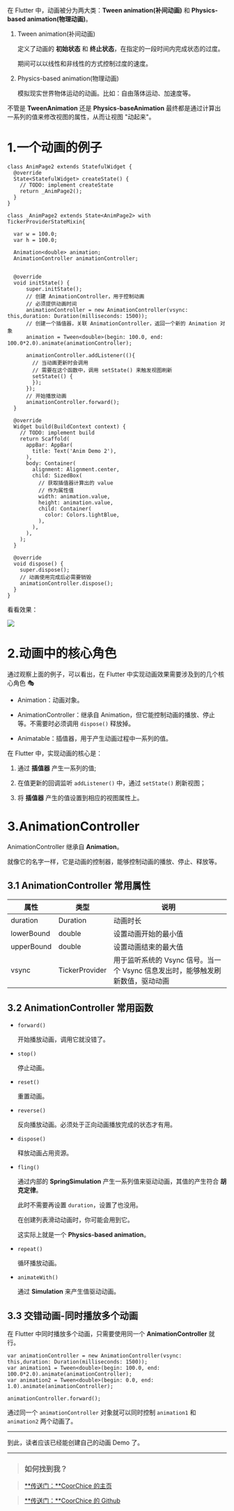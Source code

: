 在 Flutter 中，动画被分为两大类：**Tween animation(补间动画)** 和 **Physics-based animation(物理动画)**。  


1. Tween animation(补间动画)  

    定义了动画的 **初始状态** 和 **终止状态**，在指定的一段时间内完成状态的过度。  

    期间可以以线性和非线性的方式控制过度的速度。  
    
    
2. Physics-based animation(物理动画)
    
    模拟现实世界物体运动的动画。比如：自由落体运动、加速度等。
    
    

不管是 **TweenAnimation** 还是 **Physics-baseAnimation** 
最终都是通过计算出一系列的值来修改视图的属性，从而让视图 "动起来"。  


# 1.一个动画的例子  

```
class AnimPage2 extends StatefulWidget {
  @override
  State<StatefulWidget> createState() {
    // TODO: implement createState
    return _AnimPage2();
  }
}

class _AnimPage2 extends State<AnimPage2> with TickerProviderStateMixin{

  var w = 100.0;
  var h = 100.0;

  Animation<double> animation;
  AnimationController animationController;


  @override
  void initState() {
      super.initState();
      // 创建 AnimationController，用于控制动画
      // 必须提供动画时间
      animationController = new AnimationController(vsync: this,duration: Duration(milliseconds: 1500));
      // 创建一个插值器，关联 AnimationController，返回一个新的 Animation 对象
      animation = Tween<double>(begin: 100.0, end: 100.0*2.0).animate(animationController);

      animationController.addListener((){
        // 当动画更新时会调用
        // 需要在这个函数中，调用 setState() 来触发视图刷新
        setState(() {
        });
      });
      // 开始播放动画
      animationController.forward();
  }

  @override
  Widget build(BuildContext context) {
    // TODO: implement build
    return Scaffold(
      appBar: AppBar(
        title: Text('Anim Demo 2'),
      ),
      body: Container(
        alignment: Alignment.center,
        child: SizedBox(
          // 获取插值器计算出的 value
          // 作为属性值
          width: animation.value,
          height: animation.value,
          child: Container(
            color: Colors.lightBlue,
          ),
        ),
      ),
    );
  }

  @override
  void dispose() {
    super.dispose();
    // 动画使用完成后必需要销毁
    animationController.dispose();
  }
}
```  

看看效果：  

![](https://raw.githubusercontent.com/chenBingX/img/master/Flutter/AnimDemo1.gif)  

# 2.动画中的核心角色

通过观察上面的例子，可以看出，在 Flutter 中实现动画效果需要涉及到的几个核心角色 🎭

- Animation：动画对象。  

- AnimationController：继承自
  Animation，但它能控制动画的播放、停止等。不需要时必须调用 `dispose()` 释放掉。

- Animatable：插值器，用于产生动画过程中一系列的值。


在 Flutter 中，实现动画的核心是： 

1. 通过 **插值器** 产生一系列的值; 

2. 在值更新的回调监听 `addListener()` 中，通过 `setState()` 刷新视图； 

3. 将 **插值器** 产生的值设置到相应的视图属性上。  

# 3.AnimationController

AnimationController 继承自 **Animation**。  

就像它的名字一样，它是动画的控制器，能够控制动画的播放、停止、释放等。  

## 3.1 AnimationController 常用属性

|属性|类型|说明|
|---|---|---|
|duration|Duration|动画时长|
|lowerBound|double|设置动画开始的最小值|
|upperBound|double|设置动画结束的最大值|
|vsync|TickerProvider|用于监听系统的 Vsync 信号。当一个 Vsync 信息发出时，能够触发刷新数值，驱动动画|

## 3.2 AnimationController 常用函数

- `forward()`  
    
    开始播放动画，调用它就没错了。  
    
- `stop()`  
    
    停止动画。  
    
- `reset()`  
    
    重置动画。  
    
- `reverse()`  
    
    反向播放动画。必须处于正向动画播放完成的状态才有用。  
    
- `dispose()`  
    
    释放动画占用资源。
    
- `fling()`  
    
    通过内部的 **SpringSimulation** 产生一系列值来驱动动画，其值的产生符合 **胡克定律**。
    
    此时不需要再设置 `duration`，设置了也没用。  
    
    在创建列表滑动动画时，你可能会用到它。

    这实际上就是一个 **Physics-based animation**。
    
    
- `repeat()`  
    
    循环播放动画。
    
- `animateWith()`
    
    通过 **Simulation** 来产生值驱动动画。  
   
   
## 3.3 交错动画-同时播放多个动画

在 Flutter 中同时播放多个动画，只需要使用同一个  **AnimationController** 就行。  

```
var animationController = new AnimationController(vsync: this,duration: Duration(milliseconds: 1500));
var animation1 = Tween<double>(begin: 100.0, end: 100.0*2.0).animate(animationController);
var animation2 = Tween<double>(begin: 0.0, end: 1.0).animate(animationController);

animationController.forward();
```

通过同一个 `animationController` 对象就可以同时控制 `animation1` 和 `animation2` 两个动画了。
    
---

到此，读者应该已经能创建自己的动画 Demo 了。  


---

> ### 如何找到我？

> [**传送门：**CoorChice 的主页](https://juejin.im/user/57fc43b67db2a200595ffd94)

> [**传送门：**CoorChice 的 Github](https://github.com/chenBingX)